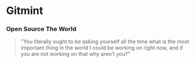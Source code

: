 # Gitmint
### Open Source The World

> "You literally ought to be asking yourself all the time what is the most important thing in the world I could be working on right now, and if you are not working on that why aren’t you?"